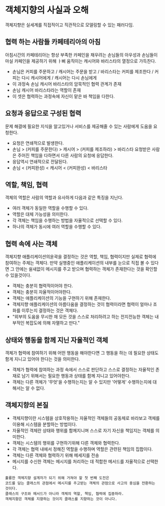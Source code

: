 # 객체지향의 사실과 오해
객체지향은 실세계를 직접적이고 직관적으로 모델링할 수 있는 패러다임.

## 협력 하는 사람들 카페테리아의 아침
아침시간의 카페테리아는 항상 부족한 카페인을 채우려는 손님들의 아우성과 손님들이 마실 카페인을 제공하기 위해 ㅏ삐 움직이는 캐시어와 바리스타의 열정으로 가득찬다.
- 손님은 커피를 주문하고 / 캐시어는 주문을 받고 / 바리스타는 커피를 제조한다 / 커피는 다시 캐시어에게 / 캐시어는 다시 손님에게
- 이 과정속 손님 캐시어 바리스타의 암묵적인 협력 관계가 존재
- 손님 캐시어 바리스타라는 역할이 존재
- 이 셋은 협력하는 과정속에 자신이 맡은 바 책임을 다한다.

## 요청과 응답으로 구성된 협력
문제 해결에 필요한 지식을 알고있거나 서비스를 제공해줄 수 있는 사람에게 도움을 요청한다.
- 요청은 연쇄적으로 발생한다.
- 손님 > (커피를 주문한다) > 캐시어 > (커피를 제조하라) > 바리스타
요청받은 사람은 주어진 책임을 다하면서 다른 사람의 요청에 응답한다.
- 응답역시 연쇄적으로 전달된다.
- 손님 < (커피완성) < 캐시어 < (커피완성) < 바리스타

## 역할, 책임, 협력
객체의 역할은 사람의 역할과 유사하게 다음과 같은 특징을 지닌다.
- 여러 객체가 동일한 역할을 수행할 수 있다.
- 역할은 대체 가능성을 의미한다.
- 각 객체는 책임을 수행하는 방법을 자율적으로 선택할 수 있다.
- 하나의 객체가 동시에 여러 역할을 수행할 수 있다.

## 협력 속에 사는 객체
객체지향 애플리케이션의윤곽을 결정하는 것은 역할, 책임, 협력이지만 실제로 협력에 참여하는 주체는 객체다. 만약 실행중인 애플리케이션의 내부를 눈으로 직접 볼 수 있다면 그 안에는 쉴새없이 메시지를 주고 받으며 협력하는 객체가 존재한다는 것을 확인할 수 있을것이다.
- 객체는 충분히 협력적이어야 한다.
- 객체는 충분히 자율적이어야한다.
- 객체는 애플리케이션의 기능을 구현하기 위해 존재한다.
- 객체지향 애플리케이션의 아름다움을 결정하는 것이 협력이라면 협력이 얼마나 조화를 이루는지 결정하는 것은 객체다.
- "외부의 도움을 무시한 채 모든 것을 스스로 처리하려고 하는 전지전능한 객체는 내부적인 복잡도에 의해 자멸하고 만다."

## 상태와 행동을 함께 지닌 자율적인 객체
객체가 협력에 참여하기 위해 어떤 행동을 해야한다면 그 행동을 하는 데 필요한 상태도 함게 지니고 있어야 한다는 것을 의미한다.
- 객체가 협력에 참여하는 과정 속에서 스스로 판단하고 스스로 결정하는 자율적인 존재로 남기 위해서는 필요한 행동과 상태를 함께 지니고 있어야한다.
- 객체는 다른 객체가 '무엇'을 수행하는지는 알 수 있지만 '어떻게' 수행하는지에 대해서는 알 수 없다.

## 객체지향의 본질
- 객체지향이란 시스템을 상호작용하는 자율적인 객체들의 공동체로 바라보고 객체를 이용해 시스템을 분할하는 방법이다.
- 자율적인 객체란 상태와 행위를 함께지니며 스스로 자기 자신을 책임지는 객체를 의미한다.
- 객체는 시스템의 행위를 구현하기위해 다른 객체와 협력한다.
- 각 객체는 협력 내에서 정해진 역할을 수행하며 역할은 관련된 책임의 집합이다.
- 객체는 다른 객체와 협력하기 위해 메세지를 전송
- 메시지를 수신한 객체는 메시지를 처리하는 데 적합한 메서드를 자율적으로 선택한다.

```
훌륭한 객체지향 설계자가 되기 위해 거쳐야 할 첫 번째 도전은 
코드를 담는 클래스의 관점에서 메시지를 주고받는 객체의 관점으로 사고의 중심을 전환하는 것이다.
클래스의 구조와 메서드가 아니라 객체의 역할, 책임, 협력에 집중하라. 
객체지향은 객체를 지향하는 것이지 클래스를 지향하는 것이 아니다.
```
